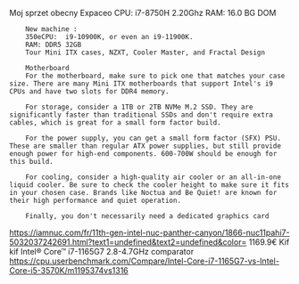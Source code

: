 
Moj sprzet obecny 
    Expaceo
        CPU: i7-8750H 2.20Ghz
        RAM: 16.0 BG
    DOM
        
        New machine : 
        350eCPU:  i9-10900K, or even an i9-11900K.
        RAM: DDR5 32GB
        Tour Mini ITX cases, NZXT, Cooler Master, and Fractal Design 

        Motherboard
        For the motherboard, make sure to pick one that matches your case size. There are many Mini ITX motherboards that support Intel's i9 CPUs and have two slots for DDR4 memory.

        For storage, consider a 1TB or 2TB NVMe M.2 SSD. They are significantly faster than traditional SSDs and don't require extra cables, which is great for a small form factor build.

        For the power supply, you can get a small form factor (SFX) PSU. These are smaller than regular ATX power supplies, but still provide enough power for high-end components. 600-700W should be enough for this build.

        For cooling, consider a high-quality air cooler or an all-in-one liquid cooler. Be sure to check the cooler height to make sure it fits in your chosen case. Brands like Noctua and Be Quiet! are known for their high performance and quiet operation.

        Finally, you don't necessarily need a dedicated graphics card

https://iamnuc.com/fr/11th-gen-intel-nuc-panther-canyon/1866-nuc11pahi7-5032037242691.html?text1=undefined&text2=undefined&color= 1169.9€
Kif kif
Intel® Core™ i7-1165G7 2.8-4.7GHz
comparator
https://cpu.userbenchmark.com/Compare/Intel-Core-i7-1165G7-vs-Intel-Core-i5-3570K/m1195374vs1316

